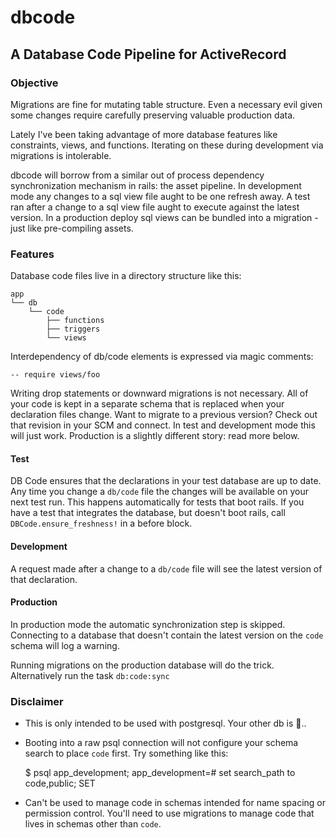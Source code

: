 # dbcode

## A Database Code Pipeline for ActiveRecord

### Objective

Migrations are fine for mutating table structure. Even a necessary evil given some changes require carefully preserving valuable production data.

Lately I've been taking advantage of more database features like constraints, views, and functions. Iterating on these during development via migrations is intolerable.

dbcode will borrow from a similar out of process dependency synchronization mechanism in rails: the asset pipeline. In development mode any changes to a sql view file aught to be one refresh away. A test ran after a change to a sql view file aught to execute against the latest version. In a production deploy sql views can be bundled into a migration - just like pre-compiling assets.

### Features

Database code files live in a directory structure like this:

    app
    └── db
        └── code
            ├── functions
            ├── triggers
            └── views

Interdependency of db/code elements is expressed via magic comments:

    -- require views/foo

Writing drop statements or downward migrations is not necessary.  All of your code is kept in a separate schema that is replaced when your declaration files change. Want to migrate to a previous version? Check out that revision in your SCM and connect. In test and development mode this will just work. Production is a slightly different story: read more below.

#### Test

DB Code ensures that the declarations in your test database are up to date. Any time you change a `db/code` file the changes will be available on your next test run. This happens automatically for tests that boot rails. If you have a test that integrates the database, but doesn't boot rails, call `DBCode.ensure_freshness!` in a before block.

#### Development

A request made after a change to a `db/code` file will see the latest version of that declaration.

#### Production

In production mode the automatic synchronization step is skipped. Connecting to a database that doesn't contain the latest version on the `code` schema will log a warning.

Running migrations on the production database will do the trick. Alternatively run the task `db:code:sync`

### Disclaimer

* This is only intended to be used with postgresql. Your other db is 💩..

* Booting into a raw psql connection will not configure your schema search to place `code` first. Try something like this:

    $ psql app_development;
    app_development=# set search_path to code,public;
    SET

* Can't be used to manage code in schemas intended for name spacing or permission control. You'll need to use migrations to manage code that lives in schemas other than `code`.
